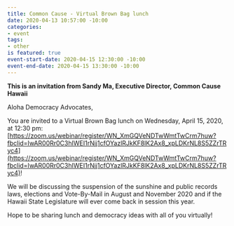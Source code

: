 ```yaml
---
title: Common Cause - Virtual Brown Bag lunch
date: 2020-04-13 10:57:00 -10:00
categories:
- event
tags:
- other
is featured: true
event-start-date: 2020-04-15 12:30:00 -10:00
event-end-date: 2020-04-15 13:30:00 -10:00
---
```


**This is an invitation from Sandy Ma, Executive Director, Common Cause Hawaii**

Aloha Democracy Advocates,

You are invited to a Virtual Brown Bag lunch on Wednesday, April 15, 2020, at 12:30 pm: [https://zoom.us/webinar/register/WN_XmGQVeNDTwWmtTwCrm7huw?fbclid=IwAR00Rr0C3hIWEI1rNjj1cfOYazlRJkKF8lK2Ax8_xpLDKrNL8S5ZZrTRyc4](https://zoom.us/webinar/register/WN_XmGQVeNDTwWmtTwCrm7huw?fbclid=IwAR00Rr0C3hIWEI1rNjj1cfOYazlRJkKF8lK2Ax8_xpLDKrNL8S5ZZrTRyc4)!

We will be discussing the suspension of the sunshine and public records laws, elections and Vote-By-Mail in August and November 2020 and if the Hawaii State Legislature will ever come back in session this year.

Hope to be sharing lunch and democracy ideas with all of you virtually!